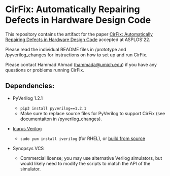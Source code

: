 # CirFix: Automatically Repairing Defects in Hardware Design Code

This repository contains the artifact for the paper [CirFix: Automatically Repairing Defects in Hardware Design Code](https://dl.acm.org/doi/10.1145/3503222.3507763) accepted at ASPLOS'22.

Please read the individual README files in /prototype and /pyverilog_changes for instructions on how to set up and run CirFix.

Please contact Hammad Ahmad (hammada@umich.edu) if you have any questions or problems running CirFix.

## Dependencies:

* PyVerilog 1.2.1
    * `pip3 install pyverilog==1.2.1`
    * Make sure to replace source files for PyVerilog to support CirFix (see documentaiton in /pyverilog_changes).

* [Icarus Verilog](https://github.com/steveicarus/iverilog)
    * `sudo yum install iverilog` (for RHEL), or [build from source](https://github.com/steveicarus/iverilog?tab=readme-ov-file#buildinginstalling-icarus-verilog-from-source)

* Synopsys VCS
    * Commercial license; you may use alternative Verilog simulators, but would likely need to modify the scripts to match the API of the simulator.
